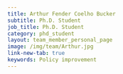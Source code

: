 ```yaml
---
title: Arthur Fender Coelho Bucker
subtitle: Ph.D. Student
job_title: Ph.D. Student
category: phd_student
layout: team_member_personal_page
image: /img/team/Arthur.jpg
link-new-tab: true
keywords: Policy improvement
---
```

